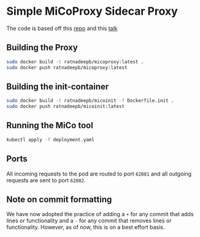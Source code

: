 # Simple MiCoProxy Sidecar Proxy

The code is based off this [repo](https://github.com/ymedialabs/ReverseProxy) and this [talk](https://www.youtube.com/watch?v=tWSmUsYLiE4)

## Building the Proxy

```bash
sudo docker build -t ratnadeepb/micoproxy:latest .
sudo docker push ratnadeepb/micoproxy:latest
```

## Building the init-container

```bash
sudo docker build -t ratnadeepb/micoinit -f Dockerfile.init .
sudo docker push ratnadeepb/micoinit:latest
```

## Running the MiCo tool

```bash
kubectl apply -f deployment.yaml
```

## Ports

All incoming requests to the pod are routed to port `62081` and all outgoing requests are sent to port `62082`.

## Note on commit formatting

We have now adopted the practice of adding a `+` for any commit that adds lines or functionality and a `-` for any commit that removes lines or functionality. However, as of now, this is on a best effort basis.
